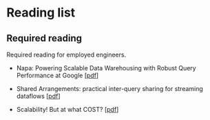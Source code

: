 # Reading list

## Required reading

Required reading for employed engineers.

* Napa: Powering Scalable Data Warehousing with Robust Query Performance at Google
  [[pdf](http://www.vldb.org/pvldb/vol14/p2986-sankaranarayanan.pdf)]

* Shared Arrangements: practical inter-query sharing for streaming dataflows
  [[pdf](https://vldb.org/pvldb/vol13/p1793-mcsherry.pdf)]

* Scalability! But at what COST?
  [[pdf](https://www.usenix.org/system/files/conference/hotos15/hotos15-paper-mcsherry.pdf)]
